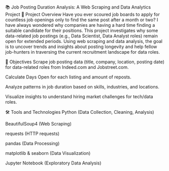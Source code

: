📚 Job Posting Duration Analysis: A Web Scraping and Data Analytics Project
🧠 Project Overview
Have you ever scoured job boards to apply for countless job openings only to find the same post after a month or two? I have always wondered why companies are having a hard time finding a suitable candidate for their positions. This project investigates why some data-related job postings (e.g., Data Scientist, Data Analyst roles) remain open for extended periods. Using web scraping and data analysis, the goal is to uncover trends and insights about posting longevity and help fellow job-hunters in traversing the current recruitment landscape for data roles.

🎯 Objectives
Scrape job posting data (title, company, location, posting date) for data-related roles from Indeed.com and Jobstreet.com.

Calculate Days Open for each listing and amount of reposts.

Analyze patterns in job duration based on skills, industries, and locations.

Visualize insights to understand hiring market challenges for tech/data roles.

🛠️ Tools and Technologies
Python (Data Collection, Cleaning, Analysis)

BeautifulSoup4 (Web Scraping)

requests (HTTP requests)

pandas (Data Processing)

matplotlib & seaborn (Data Visualization)

Jupyter Notebook (Exploratory Data Analysis)
